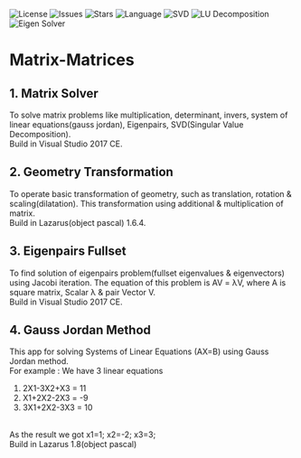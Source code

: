 ![License](https://img.shields.io/github/license/nix97/matrix-matrices)
![Issues](https://img.shields.io/github/issues/nix97/matrix-matrices)
![Stars](https://img.shields.io/github/stars/nix97/matrix-matrices)
![Language](https://img.shields.io/badge/Language-C%23-239120?logo=c-sharp&logoColor=white)
![SVD](https://img.shields.io/badge/Algorithm-SVD-purple)
![LU Decomposition](https://img.shields.io/badge/Algorithm-LU%20Decomposition-green)
![Eigen Solver](https://img.shields.io/badge/Function-Eigenvalue%20Solver-teal)

# Matrix-Matrices

## 1. Matrix Solver
To solve matrix problems like multiplication, determinant, invers, system of linear equations(gauss jordan), Eigenpairs, SVD(Singular Value Decomposition).<br>
Build in Visual Studio 2017 CE.

## 2. Geometry Transformation
To operate basic transformation of geometry, such as translation, rotation & scaling(dilatation). This transformation using additional & multiplication of matrix.<br>
Build in Lazarus(object pascal) 1.6.4.

## 3. Eigenpairs Fullset
To find solution of eigenpairs problem(fullset eigenvalues & eigenvectors) using Jacobi iteration.
The equation of this problem is AV = λV,
where A is square matrix, Scalar λ & pair Vector V.<br>
Build in Visual Studio 2017 CE.

## 4. Gauss Jordan Method

This app for solving Systems of Linear Equations 
(AX=B) using Gauss Jordan method.<br>
For example :
We have 3 linear equations
1.  2X1-3X2+X3 = 11
2.  X1+2X2-2X3 = -9
3.  3X1+2X2-3X3 = 10 
<br>
As the result we got x1=1; x2=-2; x3=3;<br>
Build in Lazarus 1.8(object pascal) 
